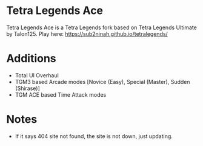 # Tetra Legends Ace
Tetra Legends Ace is a Tetra Legends fork based on Tetra Legends Ultimate by Talon125.
Play here: https://sub2ninah.github.io/tetralegends/

# Additions
- Total UI Overhaul
- TGM3 based Arcade modes [Novice (Easy), Special (Master), Sudden (Shirase)]
- TGM ACE based Time Attack modes

# Notes
- If it says 404 site not found, the site is not down, just updating.
